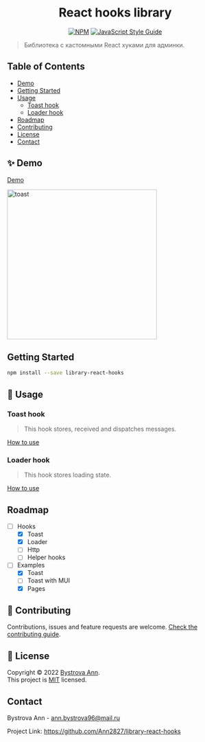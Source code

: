 <h1 align="center">React hooks library</h1>

<div align="center">

  [![NPM](https://img.shields.io/npm/v/library-react-hooks.svg)](https://www.npmjs.com/package/library-react-hooks)
  [![JavaScript Style Guide](https://img.shields.io/badge/code_style-standard-brightgreen.svg)](https://standardjs.com)

</div>

> Библиотека с кастомными React хуками для админки.

## Table of Contents

- [Demo](#demo)
- [Getting Started](#getting_started)
- [Usage](#usage)
  - [Toast hook](#toast_hook)
  - [Loader hook](#loader_hook)
- [Roadmap](#roadmap)
- [Contributing](#contributing)
- [License](#license)
- [Contact](#contact)


## ✨ Demo <a name = "demo"></a>

[Demo](https://ann2827.github.io/library-react-hooks/)

<img width="349" alt="toast" src="https://user-images.githubusercontent.com/32645809/151684893-775dd2a3-6e22-4244-8f5e-4236b0f39900.png">

## Getting Started <a name = "getting_started"></a>

```sh
npm install --save library-react-hooks
```

## 🚀 Usage <a name = "usage"></a>

### Toast hook <a name = "toast_hook"></a>

> This hook stores, received and dispatches messages.

[How to use](https://github.com/Ann2827/library-react-hooks/blob/main/src/hooks/toast/README.md)

### Loader hook <a name = "loader_hook"></a>

> This hook stores loading state.

[How to use](https://github.com/Ann2827/library-react-hooks/blob/main/src/hooks/loader/README.md)

## Roadmap <a name = "roadmap"></a>

- [ ] Hooks
  - [x] Toast
  - [x] Loader
  - [ ] Http
  - [ ] Helper hooks
- [ ] Examples
  - [x] Toast
  - [ ] Toast with MUI
  - [x] Pages

## 🤝 Contributing <a name = "contributing"></a>

Contributions, issues and feature requests are welcome.
[Check the contributing guide](./CONTRIBUTING.md).

## 📝 License <a name = "license"></a>

Copyright © 2022 [Bystrova Ann](https://github.com/Ann2827).<br />
This project is [MIT](https://github.com/Ann2827/library-react-hooks/blob/main/LICENSE) licensed.

## Contact <a name = "contact"></a>

Bystrova Ann - ann.bystrova96@mail.ru

Project Link: https://github.com/Ann2827/library-react-hooks
